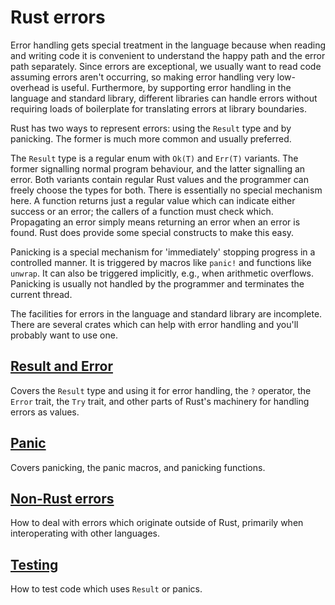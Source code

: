 # Rust errors

Error handling gets special treatment in the language because when reading and writing code it is convenient to understand the happy path and the error path separately. Since errors are exceptional, we usually want to read code assuming errors aren't occurring, so making error handling very low-overhead is useful. Furthermore, by supporting error handling in the language and standard library, different libraries can handle errors without requiring loads of boilerplate for translating errors at library boundaries.

Rust has two ways to represent errors: using the `Result` type and by panicking. The former is much more common and usually preferred.

The `Result` type is a regular enum with `Ok(T)` and `Err(T)` variants. The former signalling normal program behaviour, and the latter signalling an error. Both variants contain regular Rust values and the programmer can freely choose the types for both. There is essentially no special mechanism here. A function returns just a regular value which can indicate either success or an error; the callers of a function must check which. Propagating an error simply means returning an error when an error is found. Rust does provide some special constructs to make this easy.

Panicking is a special mechanism for 'immediately' stopping progress in a controlled manner. It is triggered by macros like `panic!` and functions like `unwrap`. It can also be triggered implicitly, e.g., when arithmetic overflows. Panicking is usually not handled by the programmer and terminates the current thread.

The facilities for errors in the language and standard library are incomplete. There are several crates which can help with error handling and you'll probably want to use one.

## [Result and Error](result-and-error.md)


Covers the `Result` type and using it for error handling, the `?` operator, the `Error` trait, the `Try` trait, and other parts of Rust's machinery for handling errors as values.

## [Panic](panic.md)


Covers panicking, the panic macros, and panicking functions.

## [Non-Rust errors](interop.md)


How to deal with errors which originate outside of Rust, primarily when interoperating with other languages.

## [Testing](testing.md)


How to test code which uses `Result` or panics.
